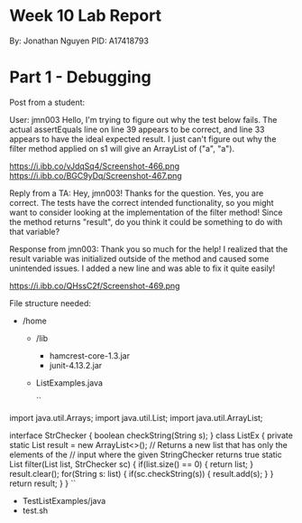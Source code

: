 # Week 10 Lab Report
By: Jonathan Nguyen
PID: A17418793 <br>

# Part 1 - Debugging

Post from a student:

User: jmn003
Hello, I'm trying to figure out why the test below fails. The actual assertEquals line on line 39 appears to be correct, and line 33 appears to have the ideal expected result. I just can't figure out 
why the filter method applied on s1 will give an ArrayList of ("a", "a").

https://i.ibb.co/vJdqSq4/Screenshot-466.png
https://i.ibb.co/BGC9yDq/Screenshot-467.png

Reply from a TA:
Hey, jmn003! Thanks for the question. Yes, you are correct. The tests have the correct intended functionality, so you might want to consider looking at the implementation of the filter method!
Since the method returns "result", do you think it could be something to do with that variable?

Response from jmn003:
Thank you so much for the help! I realized that the result variable was initialized outside of the method and caused some unintended issues. I added a new line and was able to fix it quite easily!

https://i.ibb.co/QHssC2f/Screenshot-469.png


File structure needed:
- /home
  - /lib
    - hamcrest-core-1.3.jar
    - junit-4.13.2.jar
  - ListExamples.java
    
    ``
    
import java.util.Arrays;
import java.util.List;
import java.util.ArrayList;

interface StrChecker { boolean checkString(String s); }
    class ListEx {
        private static List<String> result = new ArrayList<>();
        // Returns a new list that has only the elements of the
        // input where the given StringChecker returns true
        static List<String> filter(List<String> list, StrChecker sc) {
            if(list.size() == 0) { return list; }
            result.clear();
            for(String s: list) {
                if(sc.checkString(s)) {
                    result.add(s);
                }
            }
            return result;
        }
}
``

  - TestListExamples/java
  - test.sh
